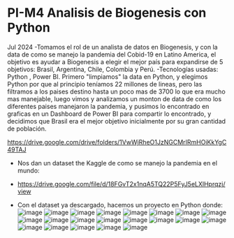 # PI-M4 Analisis de Biogenesis con Python
Jul 2024
-Tomamos el rol de un analista de datos en Biogenesis, y con la data de como se manejo la pandemia del Cobid-19 
en Latino America, el objetivo es ayudar a Biogenesis a elegir el mejor país para expandirse de 5 objetivos: Brasil, Argentina,
Chile, Colombia y Perú.
-Tecnologías usadas: Python , Power BI.
Primero "limpiamos" la data en Python, y elegimos Python por que al principio teníamos 22 millones de lineas, 
pero las filtramos a los paises destino hasta un poco mas de 3700 lo que era mucho mas manejable, luego vimos y analizamos un monton de
data de como los diferentes paises manejaron la pandemia, y pusimos lo encontrado en graficas en un Dashboard de Power BI para compartir
lo encontrado, y decidimos que Brasil era el mejor objetivo inicialmente por su gran cantidad de población. 

https://drive.google.com/drive/folders/1VwWjRheO1JzNGCMrIRmHOiKkYgC49TAJ


- Nos dan un dataset the Kaggle de como se manejo la pandemia en el mundo:
- https://drive.google.com/file/d/18FGvT2x1nqA5TQ22P5FyJ5eLXlHprqzj/view

- Con el dataset ya descargado, hacemos un proyecto en Python donde:
   ![image](https://github.com/user-attachments/assets/65fdb34b-4bf6-4147-a03e-e70875c91713)
   ![image](https://github.com/user-attachments/assets/733a7a4d-6477-4d0c-9a0b-03143b3d8fd6)
   ![image](https://github.com/user-attachments/assets/38bfa6d3-41da-4424-9312-81086096f6e9)
   ![image](https://github.com/user-attachments/assets/327da308-84df-4e0d-af4c-3b3214447de4)
   ![image](https://github.com/user-attachments/assets/2cfee382-aa28-457f-b6e4-6b35d3eb69ff)
   ![image](https://github.com/user-attachments/assets/a3fd2db0-cc11-4afa-8fd2-9fed69b0c130)
   ![image](https://github.com/user-attachments/assets/d7e665a6-ef63-448a-9ab9-33fe5284baa3)
   ![image](https://github.com/user-attachments/assets/5bae0d92-988b-42df-916f-3521412d3e0f)
   ![image](https://github.com/user-attachments/assets/b13a60e1-7243-42be-9204-4f06897f59dd)
   ![image](https://github.com/user-attachments/assets/bad36771-3ff1-44d5-bb21-776730fb7933)
   ![image](https://github.com/user-attachments/assets/e4a19bd3-045e-4ffc-bcd8-c625d7c2b30a)
   ![image](https://github.com/user-attachments/assets/45da4bad-333b-4bd4-9769-b787a4091b30)
   ![image](https://github.com/user-attachments/assets/f2a73aaf-cdab-4950-b489-df632c323a11)
   ![image](https://github.com/user-attachments/assets/7adbcbf9-c99e-4836-9348-09088d6c9fdf)
   ![image](https://github.com/user-attachments/assets/e148c51d-c971-41c0-bb0a-233bdecbfcf7)
   ![image](https://github.com/user-attachments/assets/0800e1c8-38c3-424a-92f7-28f447cb9226)
   ![image](https://github.com/user-attachments/assets/78b9ec83-4503-4e45-9dde-e68c3c03eb4c)
   ![image](https://github.com/user-attachments/assets/a292d71c-a862-4a92-a669-7866fe9ca065)
   ![image](https://github.com/user-attachments/assets/94956634-eae2-4569-9108-60a931ed3497)
   ![image](https://github.com/user-attachments/assets/5468986f-f97a-477d-9211-a335e6c2d78a)
   ![image](https://github.com/user-attachments/assets/36ab0231-721b-4b85-b820-0c6d1ddfbf76)








  








  



